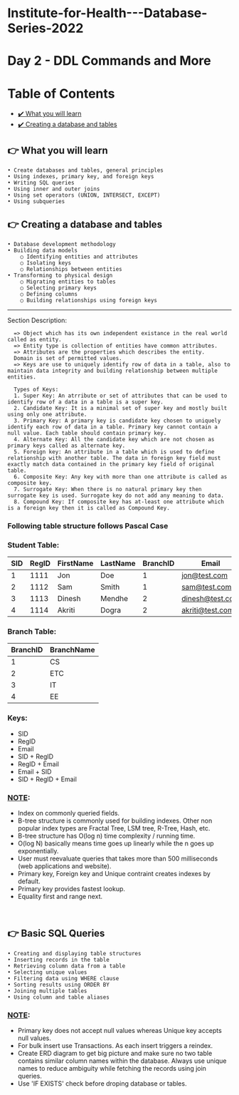 # Institute-for-Health---Database-Series-2022
# Day 2 - DDL Commands and More

# Table of Contents
- [✔️ What you will learn](#ifh-introduction)
- [✔️ Creating a database and tables](#creating-a-Database)

## 👉 What you will learn <a name="what-you-will-learn"></a>
	• Create databases and tables, general principles
	• Using indexes, primary key, and foreign keys
	• Writing SQL queries
	• Using inner and outer joins
	• Using set operators (UNION, INTERSECT, EXCEPT)
	• Using subqueries


## 👉 Creating a database and tables <a name="creating-a-Database"></a>
	• Database development methodology
	• Building data models 
		○ Identifying entities and attributes
		○ Isolating keys
		○ Relationships between entities
	• Transforming to physical design
		○ Migrating entities to tables
		○ Selecting primary keys
		○ Defining columns
		○ Building relationships using foreign keys
--- 
Section Description:   

	  => Object which has its own independent existance in the real world called as entity.   
	  => Entity type is collection of entities have common attributes.   
	  => Attributes are the properties which describes the entity.   
	  Domain is set of permitted values. 
	  => Keys are use to uniquely identify row of data in a table, also to maintain data integrity and building relationship between multiple entities. 

	  Types of Keys: 
	  1. Super Key: An atrribute or set of attributes that can be used to identify row of a data in a table is a super key.   
	  2. Candidate Key: It is a minimal set of super key and mostly built using only one attribute.    
	  3. Primary Key: A primary key is candidate key chosen to uniquely identify each row of data in a table. Primary key cannot contain a null value. Each table should contain primary key.   
	  4. Alternate Key: All the candidate key which are not chosen as primary keys called as alternate key.   
	  5. Foreign key: An attribute in a table which is used to define relationship with another table. The data in foreign key field must exactly match data contained in the primary key field of original table.    
	  6. Composite Key: Any key with more than one attribute is called as composite key. 
	  7. Surrogate Key: When there is no natural primary key then surrogate key is used. Surrogate key do not add any meaning to data.  
	  8. Compound Key: If composite key has at-least one attribute which is a foreign key then it is called as Compound Key. 

### Following table structure follows Pascal Case 
### Student Table:
| SID | RegID  | FirstName | LastName | BranchID | Email
| ----------------- | ----------- | ------------------------- | -------------------- | -------------------- | -------------------- 
| 1   | 1111             | Jon | Doe        | 1 |  jon@test.com
| 2   | 1112             | Sam | Smith        | 1 | sam@test.com
| 3   | 1113             | Dinesh    | Mendhe                | 2 | dinesh@test.com
| 4   | 1114            | Akriti     | Dogra                | 2 | akriti@test.com    
   

### Branch Table:
| BranchID | BranchName |
| -------------------- |------------------------- |
| 1 | CS |
| 2 | ETC  |
| 3 | IT |
| 4 | EE |

### Keys:   
* SID
* RegID
* Email
* SID + RegID
* RegID + Email
* Email + SID
* SID + RegID + Email


### <u>NOTE</u>: 
* Index on commonly queried fields. 
* B-tree structure is commonly used for building indexes. Other non popular index types are Fractal Tree, LSM tree, R-Tree, Hash, etc. 
* B-tree structure has O(log n) time complexity / running time. 
* O(log N) basically means time goes up linearly while the n goes up exponentially. 
* User must reevaluate queries that takes more than 500 milliseconds (web applications and website).
* Primary key, Foreign key and Unique contraint creates indexes by default. 
* Primary key provides fastest lookup.
* Equality first and range next.
<br/>

## 👉 Basic SQL Queries  <a name="basic-sql-queries"></a>
	• Creating and displaying table structures
	• Inserting records in the table
	• Retrieving column data from a table
	• Selecting unique values
	• Filtering data using WHERE clause
	• Sorting results using ORDER BY
	• Joining multiple tables
	• Using column and table aliases

### <u>NOTE</u>: 
* Primary key does not accept null values whereas Unique key accepts null values. 
* For bulk insert use Transactions. As each insert triggers a reindex.
* Create ERD diagram to get big picture and make sure no two table contains similar column names within the database. Always use unique names to reduce ambiguity while fetching the records using join queries. 
* Use 'IF EXISTS' check before droping database or tables. 
<br/>

